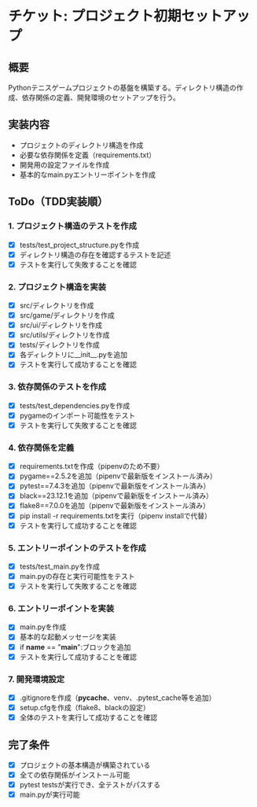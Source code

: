# チケット: プロジェクト初期セットアップ

## 概要
Pythonテニスゲームプロジェクトの基盤を構築する。ディレクトリ構造の作成、依存関係の定義、開発環境のセットアップを行う。

## 実装内容
- プロジェクトのディレクトリ構造を作成
- 必要な依存関係を定義（requirements.txt）
- 開発用の設定ファイルを作成
- 基本的なmain.pyエントリーポイントを作成

## ToDo（TDD実装順）

### 1. プロジェクト構造のテストを作成
- [x] tests/test_project_structure.pyを作成
- [x] ディレクトリ構造の存在を確認するテストを記述
- [x] テストを実行して失敗することを確認

### 2. プロジェクト構造を実装
- [x] src/ディレクトリを作成
- [x] src/game/ディレクトリを作成
- [x] src/ui/ディレクトリを作成
- [x] src/utils/ディレクトリを作成
- [x] tests/ディレクトリを作成
- [x] 各ディレクトリに__init__.pyを追加
- [x] テストを実行して成功することを確認

### 3. 依存関係のテストを作成
- [x] tests/test_dependencies.pyを作成
- [x] pygameのインポート可能性をテスト
- [x] テストを実行して失敗することを確認

### 4. 依存関係を定義
- [x] requirements.txtを作成（pipenvのため不要）
- [x] pygame==2.5.2を追加（pipenvで最新版をインストール済み）
- [x] pytest==7.4.3を追加（pipenvで最新版をインストール済み）
- [x] black==23.12.1を追加（pipenvで最新版をインストール済み）
- [x] flake8==7.0.0を追加（pipenvで最新版をインストール済み）
- [x] pip install -r requirements.txtを実行（pipenv installで代替）
- [x] テストを実行して成功することを確認

### 5. エントリーポイントのテストを作成
- [x] tests/test_main.pyを作成
- [x] main.pyの存在と実行可能性をテスト
- [x] テストを実行して失敗することを確認

### 6. エントリーポイントを実装
- [x] main.pyを作成
- [x] 基本的な起動メッセージを実装
- [x] if __name__ == "__main__":ブロックを追加
- [x] テストを実行して成功することを確認

### 7. 開発環境設定
- [x] .gitignoreを作成（__pycache__、venv、.pytest_cache等を追加）
- [x] setup.cfgを作成（flake8、blackの設定）
- [x] 全体のテストを実行して成功することを確認

## 完了条件
- [x] プロジェクトの基本構造が構築されている
- [x] 全ての依存関係がインストール可能
- [x] pytest testsが実行でき、全テストがパスする
- [x] main.pyが実行可能